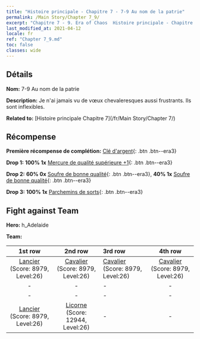 ```yaml
---
title: "Histoire principale - Chapitre 7 - 7-9 Au nom de la patrie"
permalink: /Main Story/Chapter 7_9/
excerpt: "Chapitre 7 - 9. Era of Chaos  Histoire principale - Chapitre 7_9. 7-9 Au nom de la patrie"
last_modified_at: 2021-04-12
locale: fr
ref: "Chapter 7_9.md"
toc: false
classes: wide
---
```


## Détails

 **Nom:** 7-9 Au nom de la patrie

 **Description:** Je n'ai jamais vu de vœux chevaleresques aussi frustrants. Ils sont inflexibles.

 **Related to:** [Histoire principale Chapitre 7](/fr/Main Story/Chapter 7/)

## Récompense

 **Première récompense de complétion:** [Clé d'argent](/fr/Items/con_693/){: .btn .btn--era3}

 **Drop 1:** **100% 1x** [Mercure de qualité supérieure +1](/fr/Items/mat_21/){: .btn .btn--era3}

 **Drop 2:** **60% 0x** [Soufre de bonne qualité](/fr/Items/mat_15/){: .btn .btn--era3}, **40% 1x** [Soufre de bonne qualité](/fr/Items/mat_15/){: .btn .btn--era3}

 **Drop 3:** **100% 1x** [Parchemins de sorts](/fr/Items/con_694/){: .btn .btn--era3}


## Fight against Team
 **Hero:** h_Adelaide

 **Team:**


  | 1st row | 2nd row | 3rd row | 4th row |
  |:----:|:----:|:----|:----:|
  | [Lancier](/fr/units/Pikeman/) (Score: 8979, Level:26)  | [Cavalier](/fr/units/Cavalier/) (Score: 8979, Level:26)  | [Cavalier](/fr/units/Cavalier/) (Score: 8979, Level:26)  | [Cavalier](/fr/units/Cavalier/) (Score: 8979, Level:26)  |
  | - | - | - | - |
  | - | - | - | - |
  | [Lancier](/fr/units/Pikeman/) (Score: 8979, Level:26)  | [Licorne](/fr/units/Unicorn/) (Score: 12944, Level:26)  | - | - |



